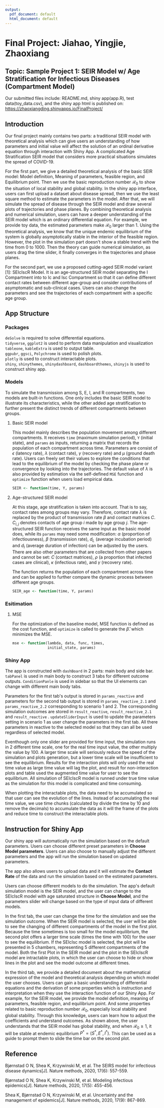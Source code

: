```yaml
---
output:
  pdf_document: default
  html_document: default
---
```

# Final Project: Jiahao, Yingjie, Zhaoxiang

## Topic: Sample Project 1: SEIR Model w/ Age Stratification for Infectious Diseases (Compartment Model)

Our submitted files include: README.md, shiny app(app.R), test data(toy_data.csv), and the shiny app html is published on: <https://zhaoxiangding.shinyapps.io/FinalProject/>

## Introduction

Our final project mainly contains two parts: a traditional SEIR model with theoretical analysis which can give users an understanding of how parameters and initial value will affect the solution of an ordinal derivative equation through interaction with Shiny App. A complicated Age Stratification SEIR model that considers more practical situations simulates the spread of COVID-19.

For the first part, we give a detailed theoretical analysis of the basic SEIR model: Model definition, Meaning of parameters, feasible region, and Equilibrium point. Then we use the basic reproduction number $\mathcal{R}_{0}$ to show the situation of local stability and global stability. In the shiny app interface, users can first upload a dataset about disease spread, then we use the least square method to estimate the parameters in the model. After that, we will simulate the spread of disease through the SEIR model and draw several plots of trajectories and phase planes. By combining theoretical analysis and numerical simulation, users can have a deeper understanding of the SEIR model which is an ordinary differential equation. For example, we provide toy data, the estimated parameters make $\mathcal{R}_{0}$ larger than 1. Using the theoretical analysis, we know that the unique endemic equilibrium of the system is globally asymptotically stable in the interior of the feasible region. However, the plot in the simulation part doesn't show a stable trend with the time from 0 to 1000. Then the theory can guide numerical simulation, as users drag the time slider, it finally converges in the trajectories and phase planes.

For the second part, we use a proposed cutting-aged SEIR model variant [1]: SEIcIscR Model. It is an age-structured SEIR model separating the I Compartment into to Ic and Isc Compartment so that it can define different contact rates between different age-group and consider contributions of asymptomatic and sub-clinical cases. Users can also change the parameters and see the trajectories of each compartment with a specific age group.

## App Structure

### Packages

`deSolve` is required to solve differential equations.\
`tidyverse`, `ggplot2` is used to perform data manipulation and visualization\
`tableone`, `kableExtra` is used to output table.\
`ggpubr`, `ggsci`, `Polychrome` is used to polish plots.\
`plotly` is used to construct interactable plots.\
`shiny`, `shinythemes`, `shinydashboard`, `dashboardthemes`, `shinyjs` is used to construct shiny app.

### Models

To simulate the transmission among S, E, I, and R compartments, two models are built-in functions. One only includes the basic SEIR model to illustrate its characteristics, while the other added age stratification to further present the distinct trends of different compartments between groups.

1.  Basic SEIR model

    This model mainly describes the population movement among different compartments. It receives `time` (maximum simulation period), `Y` (initial state), and `params` as inputs, returning a matrix that records the population of each compartment across time. Parameters are consist of $\epsilon$ (latency rate), $\lambda$ (contact rate), $\gamma$ (recovery rate) and $\mu$ (ground death rate). Users can freely set their values to explore the conditions that lead to the equilibrium of the model by checking the phase plane or convergence by looking into the trajectories. The default value of $\lambda$ is also provided by estimation via the self-defined `MSE` function and `optimize` function when users load empirical data.

    ``` r
    SEIR <- function(time, Y, params)
    ```

2.  Age-structured SEIR model

    At this stage, age stratification is taken into account. That is to say, contact rates among groups may vary. Therefore, contact rate $\lambda$ is replaced by the product of transmission rate $\beta$ and contact matrices $C$. $C_{i,j}$ denotes contacts of age group $i$ made by age group $j$. The age-structured SEIR function receives the same input as the basic model does, while its `params` may need some modification: $\alpha$ (proportion of infectiousness), $\beta$ (transmission rate), $d_L$ (average incubation period) and $d_I$ (average duration of infection) can be adjusted by the users. There are also other parameters that are collected from other papers and cannot be set: $C$ (contact matrices), $\rho$ (a proportion that infected cases are clinical), $\kappa$ (infectious rate), and $\gamma$ (recovery rate).

    The function returns the population of each compartment across time and can be applied to further compare the dynamic process between different age groups.

    ``` r
    SEIR_age <- function(time, Y, params)
    ```
    
### Esitimation

1.  MSE

    For the optimization of the baseline model, MSE function is defined as the cost function, and `optimize` is called to generate the $\hat{\beta}$. which minimizes the MSE.

    ``` r
    mse <- function(lambda, data, func, times, 
                    initial_state, params)
    ```

### Shiny App

The app is constructed with `dashBoard` in 2 parts: main body and side bar. `tabPanel` is used in main body to construct 3 tabs for different outcome outputs. `ConditionPanle` is used in sidebar so that the UI elements can change with different main body tabs. 

Parameters for the first tab's output is stored in `params_reactive` and parameters for the second tab output is stored in `params_reactive_2.1` and `params_reactive_2.2` corresponding to scenario 1 and 2. The corresponding simulation outcomes are stored in `result_reactive`, `result_reactive_2.1` and `result_reactive` . `updateSliderInput` is used to update the parameters setting in scenario 1 as user change the parameters in the first tab. All there parameters in reactive to the selected model so that they can all be used regardless of selected model.

Eventhough only one slider are provided for time input, the simulation runs in 2 different time scale, one for the real time input value, the other multiply the value by 100. A larger time scale will seriously reduce the speed of the simulation and plots generation, but a lower time scale will be insufficient to see the equilibrium. Results for the interaction plots will only used the real time value as large time value will lag the plot, and result for non-interaction plots and table used the augmented time value for user to see the equilibrium. All simulation of SEIcIscR model is runned under true time value as the simulation for this model is complicated and time consuming.

When plotting the interactable plots, the data need to be accumulated so that user can see the evolution of the lines. Instead of accumulating the real time value, we use time chunks (calculated by divide the time by 10 and remove the decimals) to accumulate the data as it will the frame of the plots and reduce time to construct the interactable plots.

## Instruction for Shiny App

Our shiny app will automatically run the simulation based on the default parameters. Users can choose different preset parameters in **Choose Model parameters**. Users can also choose to manually adjust the different parameters and the app will run the simulation based on updated parameters.

The app also allows users to upload data and it will estimate the **Contact Rate** of the data and run the simulation based on the estimated parameters.

Users can choose different models to do the simulation. The app's default simulation model is the SEIR model, and the user can change to the SEIcIscR model with age saturated structure in **Choose Model**, and the parameters slider will change based on the type of input data of different models.

In the first tab, the user can change the time for the simulation and see the simulation outcome. When the SEIR model is selected, the user will be able to see the changing of different compartments of the model in the first plot. Because the time sometimes is too small for the model equilibrium, the second plot offers a larger time scale (times the time with 100) for the user to see the equilibrium. If the SEIcIsc model is selected, the plot will be presented in 5 chambers, representing 5 different compartments of the model. Both the first Plot in the SEIR model and the plot in the SEIcIscR model are intractable plots, in which the user can choose to hide or show lines in the plot and see the model outcome at different times.

In the third tab, we provide a detailed document about the mathematical expression of the model and theoretical analysis depending on which model the user chooses. Users can gain a basic understanding of differential equations and the derivation of some properties which is instruction and interpretation when they use the interaction function of our Shiny App. For example, for the SEIR model, we provide the model definition, meaning of parameters, feasible region, and equilibrium point. And some properties related to basic reproduction number $\mathcal{R}_{0}$, especially local stability and global stability. Through this knowledge, users can learn how to adjust the coefficients and understand outcomes. As shown above, the user understands that the SEIR model has global stability, and when $\mathcal{R}_{0} \ge 1$, it will be stable at endemic equilibrium $P^{*}=(S^{*},E^{*},I^{*})$. This can be used as a guide to prompt them to slide the time bar on the second plot.

## Reference

Bjørnstad O N, Shea K, Krzywinski M, et al. The SEIRS model for infectious disease dynamics[J]. Nature methods, 2020, 17(6): 557-559.

Bjørnstad O N, Shea K, Krzywinski M, et al. Modeling infectious epidemics[J]. Nature methods, 2020, 17(5): 455-456.

Shea K, Bjørnstad O N, Krzywinski M, et al. Uncertainty and the management of epidemics[J]. Nature methods, 2020, 17(9): 867-869.
